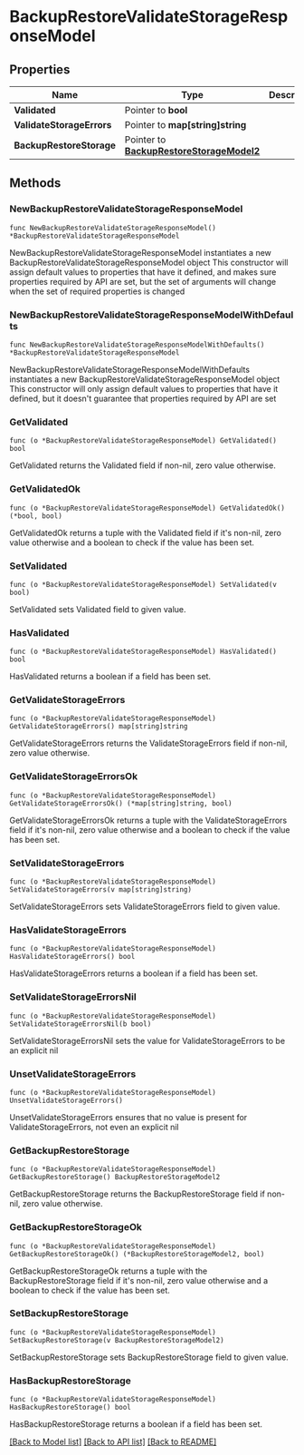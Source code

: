 # BackupRestoreValidateStorageResponseModel

## Properties

Name | Type | Description | Notes
------------ | ------------- | ------------- | -------------
**Validated** | Pointer to **bool** |  | [optional] 
**ValidateStorageErrors** | Pointer to **map[string]string** |  | [optional] 
**BackupRestoreStorage** | Pointer to [**BackupRestoreStorageModel2**](BackupRestoreStorageModel2.md) |  | [optional] 

## Methods

### NewBackupRestoreValidateStorageResponseModel

`func NewBackupRestoreValidateStorageResponseModel() *BackupRestoreValidateStorageResponseModel`

NewBackupRestoreValidateStorageResponseModel instantiates a new BackupRestoreValidateStorageResponseModel object
This constructor will assign default values to properties that have it defined,
and makes sure properties required by API are set, but the set of arguments
will change when the set of required properties is changed

### NewBackupRestoreValidateStorageResponseModelWithDefaults

`func NewBackupRestoreValidateStorageResponseModelWithDefaults() *BackupRestoreValidateStorageResponseModel`

NewBackupRestoreValidateStorageResponseModelWithDefaults instantiates a new BackupRestoreValidateStorageResponseModel object
This constructor will only assign default values to properties that have it defined,
but it doesn't guarantee that properties required by API are set

### GetValidated

`func (o *BackupRestoreValidateStorageResponseModel) GetValidated() bool`

GetValidated returns the Validated field if non-nil, zero value otherwise.

### GetValidatedOk

`func (o *BackupRestoreValidateStorageResponseModel) GetValidatedOk() (*bool, bool)`

GetValidatedOk returns a tuple with the Validated field if it's non-nil, zero value otherwise
and a boolean to check if the value has been set.

### SetValidated

`func (o *BackupRestoreValidateStorageResponseModel) SetValidated(v bool)`

SetValidated sets Validated field to given value.

### HasValidated

`func (o *BackupRestoreValidateStorageResponseModel) HasValidated() bool`

HasValidated returns a boolean if a field has been set.

### GetValidateStorageErrors

`func (o *BackupRestoreValidateStorageResponseModel) GetValidateStorageErrors() map[string]string`

GetValidateStorageErrors returns the ValidateStorageErrors field if non-nil, zero value otherwise.

### GetValidateStorageErrorsOk

`func (o *BackupRestoreValidateStorageResponseModel) GetValidateStorageErrorsOk() (*map[string]string, bool)`

GetValidateStorageErrorsOk returns a tuple with the ValidateStorageErrors field if it's non-nil, zero value otherwise
and a boolean to check if the value has been set.

### SetValidateStorageErrors

`func (o *BackupRestoreValidateStorageResponseModel) SetValidateStorageErrors(v map[string]string)`

SetValidateStorageErrors sets ValidateStorageErrors field to given value.

### HasValidateStorageErrors

`func (o *BackupRestoreValidateStorageResponseModel) HasValidateStorageErrors() bool`

HasValidateStorageErrors returns a boolean if a field has been set.

### SetValidateStorageErrorsNil

`func (o *BackupRestoreValidateStorageResponseModel) SetValidateStorageErrorsNil(b bool)`

 SetValidateStorageErrorsNil sets the value for ValidateStorageErrors to be an explicit nil

### UnsetValidateStorageErrors
`func (o *BackupRestoreValidateStorageResponseModel) UnsetValidateStorageErrors()`

UnsetValidateStorageErrors ensures that no value is present for ValidateStorageErrors, not even an explicit nil
### GetBackupRestoreStorage

`func (o *BackupRestoreValidateStorageResponseModel) GetBackupRestoreStorage() BackupRestoreStorageModel2`

GetBackupRestoreStorage returns the BackupRestoreStorage field if non-nil, zero value otherwise.

### GetBackupRestoreStorageOk

`func (o *BackupRestoreValidateStorageResponseModel) GetBackupRestoreStorageOk() (*BackupRestoreStorageModel2, bool)`

GetBackupRestoreStorageOk returns a tuple with the BackupRestoreStorage field if it's non-nil, zero value otherwise
and a boolean to check if the value has been set.

### SetBackupRestoreStorage

`func (o *BackupRestoreValidateStorageResponseModel) SetBackupRestoreStorage(v BackupRestoreStorageModel2)`

SetBackupRestoreStorage sets BackupRestoreStorage field to given value.

### HasBackupRestoreStorage

`func (o *BackupRestoreValidateStorageResponseModel) HasBackupRestoreStorage() bool`

HasBackupRestoreStorage returns a boolean if a field has been set.


[[Back to Model list]](../README.md#documentation-for-models) [[Back to API list]](../README.md#documentation-for-api-endpoints) [[Back to README]](../README.md)



